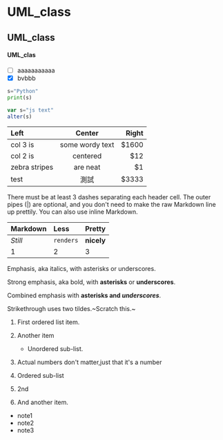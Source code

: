 # UML_class
## UML_class
#### UML_clas

- [ ] aaaaaaaaaaa
- [x] bvbbb
```Python
s="Python"
print(s)
```

```js
var s="js text"
alter(s)
```

|Left|Center|Right|
|:---|:----:|----:|
|col 3 is|some wordy text|$1600|
|col 2 is|centered|$12|
|zebra stripes|are neat|$1|
|test|測試|$3333|


There must be at least 3 dashes separating each header cell.
The outer pipes (|) are optional, and you don't need to make the raw Markdown line up prettily. You can also use inline Markdown.


|Markdown|Less|Pretty|
|:---|:----|:----|
|*Still*|`renders`|**nicely**|
|1|2|3|

Emphasis, aka italics, with asterisks or underscores.

Strong emphasis, aka bold, with **asterisks** or **underscores**.

Combined emphasis with **asterisks and *underscores***.

Strikethrough uses two tildes.~Scratch this.~


1. First ordered list item.

2. Another item
   * Unordered sub-list.
   
3. Actual numbers don't matter,just that it's a number
  1. Ordered sub-list
  2. 2nd
  
4. And another item.
  * note1
  * note2
  * note3
